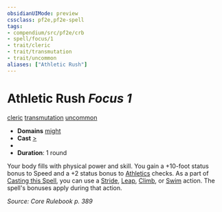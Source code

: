 ```yaml
---
obsidianUIMode: preview
cssclass: pf2e,pf2e-spell
tags:
- compendium/src/pf2e/crb
- spell/focus/1
- trait/cleric
- trait/transmutation
- trait/uncommon
aliases: ["Athletic Rush"]
---
```

# Athletic Rush *Focus 1*   
[cleric](Reference/Rules/Traits/cleric.md "Cleric Class Trait")  [transmutation](transmutation.md "Transmutation School Trait")  [uncommon](uncommon.md "Uncommon Rarity Trait")  

- **Domains** [might](Reference/Compendium/Setting/domains.md#Might)
- **Cast** [>](chapter-9-playing-the-game.md#Actions "Single Action") 
- 
- **Duration**: 1 round

Your body fills with physical power and skill. You gain a +10-foot status bonus to Speed and a +2 status bonus to [Athletics](skills.md#Athletics) checks. As a part of [Casting this Spell](cast-a-spell.md), you can use a [Stride](stride.md), [Leap](leap.md), [Climb](climb.md), or [Swim](swim.md) action. The spell's bonuses apply during that action.

*Source: Core Rulebook p. 389*